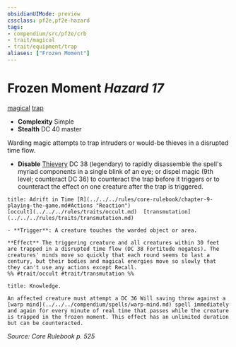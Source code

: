 ```yaml
---
obsidianUIMode: preview
cssclass: pf2e,pf2e-hazard
tags:
- compendium/src/pf2e/crb
- trait/magical
- trait/equipment/trap
aliases: ["Frozen Moment"]
---
```

# Frozen Moment *Hazard 17*  
[magical](magical.md)  [trap](trap.md)  

- **Complexity** Simple
- **Stealth** DC 40 master  

Warding magic attempts to trap intruders or would-be thieves in a disrupted time flow.

- **Disable** [Thievery](../../skills.md#Thievery) DC 38 (legendary) to rapidly disassemble the spell's myriad components in a single blink of an eye; or dispel magic (9th level; counteract DC 36) to counteract the trap before it triggers or to counteract the effect on one creature after the trap is triggered.  
     
```ad-embed-ability
title: Adrift in Time [R](../../../rules/core-rulebook/chapter-9-playing-the-game.md#Actions "Reaction")
[occult](../../../rules/traits/occult.md)  [transmutation](../../../rules/traits/transmutation.md)  

- **Trigger**: A creature touches the warded object or area.

**Effect** The triggering creature and all creatures within 30 feet are trapped in a disrupted time flow (DC 38 Fortitude negates). The creatures' minds move so quickly that each round seems to last a century, but their bodies and magical energies move so slowly that they can't use any actions except Recall.  
%% #trait/occult #trait/transmutation %%
```
```ad-embed-ability
title: Knowledge.

An affected creature must attempt a DC 36 Will saving throw against a [warp mind](../../../compendium/spells/warp-mind.md) spell immediately and again for every minute of real time that passes while the creature is trapped in the frozen moment. This effect has an unlimited duration but can be counteracted.
```

*Source: Core Rulebook p. 525*
